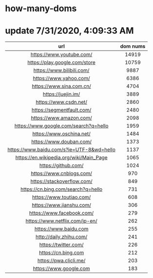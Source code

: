 # how-many-doms

# update 7/31/2020, 4:09:33 AM

url | dom nums
:-: | :-:
https://www.youtube.com/ | 14919
https://play.google.com/store | 10759
https://www.bilibili.com/ | 9887
https://www.yahoo.com/ | 6386
https://www.sina.com.cn/ | 4704
https://juejin.im/ | 3889
https://www.csdn.net/ | 2860
https://segmentfault.com/ | 2480
https://www.amazon.com/ | 2098
https://www.google.com/search?q=hello | 1959
https://www.oschina.net/ | 1484
https://www.douban.com/ | 1373
https://www.baidu.com/s?ie=UTF-8&wd=hello | 1137
https://en.wikipedia.org/wiki/Main_Page | 1065
https://github.com/ | 1024
https://www.cnblogs.com/ | 970
https://stackoverflow.com/ | 849
https://cn.bing.com/search?q=hello | 731
https://www.toutiao.com/ | 608
https://www.jianshu.com/ | 306
https://www.facebook.com/ | 279
https://www.netflix.com/jp-en/ | 262
https://www.baidu.com | 255
http://daily.zhihu.com/ | 241
https://twitter.com/ | 226
https://cn.bing.com | 212
https://pwa.clicli.me/ | 203
https://www.google.com | 183
